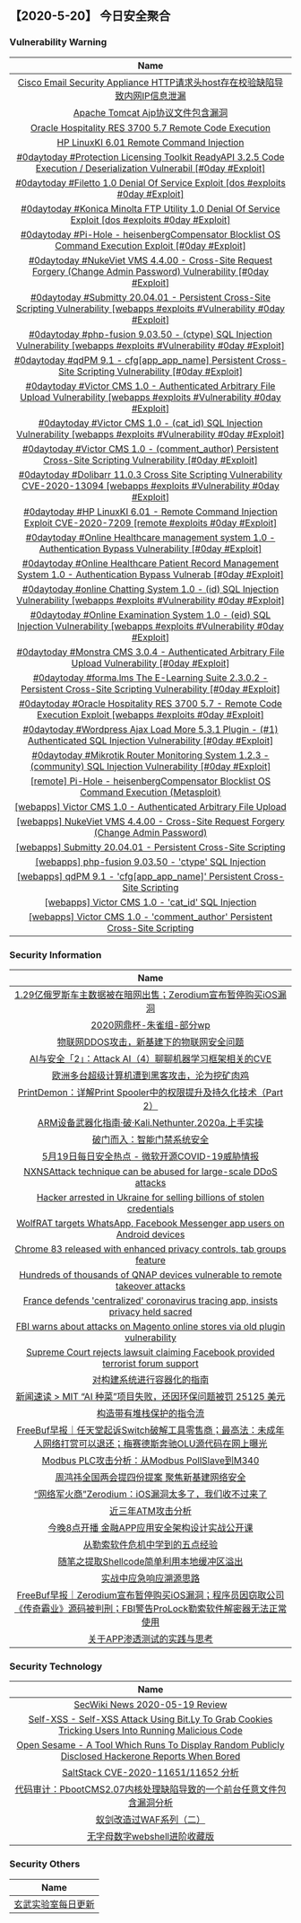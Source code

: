 
 ##   【2020-5-20】 今日安全聚合


###  						       							Vulnerability Warning

|                             Name                             |
| :----------------------------------------------------------: |
|[Cisco Email Security Appliance HTTP请求头host存在校验缺陷导致内网IP信息泄漏](https://www.seebug.org/vuldb/ssvid-98232)|
|[Apache Tomcat Ajp协议文件包含漏洞](https://www.seebug.org/vuldb/ssvid-98134)|
|[Oracle Hospitality RES 3700 5.7 Remote Code Execution](https://cxsecurity.com/issue/WLB-2020050146)|
|[HP LinuxKI 6.01 Remote Command Injection](https://cxsecurity.com/issue/WLB-2020050145)|
|[#0daytoday #Protection Licensing Toolkit ReadyAPI 3.2.5 Code Execution / Deserialization Vulnerabil [#0day #Exploit]](http://0day.today/exploits/34460)|
|[#0daytoday #Filetto 1.0 Denial Of Service Exploit  [dos #exploits  #0day #Exploit]](http://0day.today/exploits/34457)|
|[#0daytoday #Konica Minolta FTP Utility 1.0 Denial Of Service Exploit  [dos #exploits  #0day #Exploit]](http://0day.today/exploits/34458)|
|[#0daytoday #Pi-Hole - heisenbergCompensator Blocklist OS Command Execution Exploit [#0day #Exploit]](http://0day.today/exploits/34455)|
|[#0daytoday #NukeViet VMS 4.4.00 - Cross-Site Request Forgery (Change Admin Password) Vulnerability [#0day #Exploit]](http://0day.today/exploits/34454)|
|[#0daytoday #Submitty 20.04.01 - Persistent Cross-Site Scripting Vulnerability [webapps #exploits #Vulnerability #0day #Exploit]](http://0day.today/exploits/34453)|
|[#0daytoday #php-fusion 9.03.50 - (ctype) SQL Injection Vulnerability  [webapps #exploits #Vulnerability #0day #Exploit]](http://0day.today/exploits/34452)|
|[#0daytoday #qdPM 9.1 - cfg[app_app_name] Persistent Cross-Site Scripting Vulnerability [#0day #Exploit]](http://0day.today/exploits/34451)|
|[#0daytoday #Victor CMS 1.0 - Authenticated Arbitrary File Upload Vulnerability [webapps #exploits #Vulnerability #0day #Exploit]](http://0day.today/exploits/34450)|
|[#0daytoday #Victor CMS 1.0 - (cat_id) SQL Injection Vulnerability  [webapps #exploits #Vulnerability #0day #Exploit]](http://0day.today/exploits/34449)|
|[#0daytoday #Victor CMS 1.0 - (comment_author) Persistent Cross-Site Scripting Vulnerability [#0day #Exploit]](http://0day.today/exploits/34448)|
|[#0daytoday #Dolibarr 11.0.3 Cross Site Scripting Vulnerability CVE-2020-13094 [webapps #exploits #Vulnerability #0day #Exploit]](http://0day.today/exploits/34456)|
|[#0daytoday #HP LinuxKI 6.01 - Remote Command Injection Exploit CVE-2020-7209 [remote #exploits  #0day #Exploit]](http://0day.today/exploits/34447)|
|[#0daytoday #Online Healthcare management system 1.0 - Authentication Bypass Vulnerability [#0day #Exploit]](http://0day.today/exploits/34446)|
|[#0daytoday #Online Healthcare Patient Record Management System 1.0 - Authentication Bypass Vulnerab [#0day #Exploit]](http://0day.today/exploits/34445)|
|[#0daytoday #online Chatting System 1.0 - (id) SQL Injection Vulnerability [webapps #exploits #Vulnerability #0day #Exploit]](http://0day.today/exploits/34443)|
|[#0daytoday #Online Examination System 1.0 - (eid) SQL Injection Vulnerability [webapps #exploits #Vulnerability #0day #Exploit]](http://0day.today/exploits/34442)|
|[#0daytoday #Monstra CMS 3.0.4 - Authenticated Arbitrary File Upload Vulnerability [#0day #Exploit]](http://0day.today/exploits/34441)|
|[#0daytoday #forma.lms The E-Learning Suite 2.3.0.2 - Persistent Cross-Site Scripting Vulnerability [#0day #Exploit]](http://0day.today/exploits/34444)|
|[#0daytoday #Oracle Hospitality RES 3700 5.7 - Remote Code Execution Exploit [webapps #exploits  #0day #Exploit]](http://0day.today/exploits/34440)|
|[#0daytoday #Wordpress Ajax Load More 5.3.1 Plugin - (#1) Authenticated SQL Injection Vulnerability [#0day #Exploit]](http://0day.today/exploits/34439)|
|[#0daytoday #Mikrotik Router Monitoring System 1.2.3 - (community) SQL Injection Vulnerability [#0day #Exploit]](http://0day.today/exploits/34438)|
|[[remote] Pi-Hole - heisenbergCompensator Blocklist OS Command Execution (Metasploit)](https://www.exploit-db.com/exploits/48491)|
|[[webapps] Victor CMS 1.0 - Authenticated Arbitrary File Upload](https://www.exploit-db.com/exploits/48490)|
|[[webapps] NukeViet VMS 4.4.00 - Cross-Site Request Forgery (Change Admin Password)](https://www.exploit-db.com/exploits/48489)|
|[[webapps] Submitty 20.04.01 - Persistent Cross-Site Scripting](https://www.exploit-db.com/exploits/48488)|
|[[webapps] php-fusion 9.03.50 - 'ctype' SQL Injection](https://www.exploit-db.com/exploits/48487)|
|[[webapps] qdPM 9.1 - 'cfg[app_app_name]' Persistent Cross-Site Scripting](https://www.exploit-db.com/exploits/48486)|
|[[webapps] Victor CMS 1.0 - 'cat_id' SQL Injection](https://www.exploit-db.com/exploits/48485)|
|[[webapps] Victor CMS 1.0 - 'comment_author' Persistent Cross-Site Scripting](https://www.exploit-db.com/exploits/48484)|

### 						        							Security Information
|                             Name                                    |
| :----------------------------------------------------------: |
|[1.29亿俄罗斯车主数据被在暗网出售；Zerodium宣布暂停购买iOS漏洞](https://www.anquanke.com/post/id/205496)|
|[2020网鼎杯-朱雀组-部分wp](https://www.anquanke.com/post/id/205578)|
|[物联网DDOS攻击，新基建下的物联网安全问题](https://www.anquanke.com/post/id/205575)|
|[AI与安全「2」：Attack AI（4）聊聊机器学习框架相关的CVE](https://www.anquanke.com/post/id/205508)|
|[欧洲多台超级计算机遭到黑客攻击，沦为挖矿肉鸡](https://www.anquanke.com/post/id/205667)|
|[PrintDemon：详解Print Spooler中的权限提升及持久化技术（Part 2）](https://www.anquanke.com/post/id/205460)|
|[ARM设备武器化指南·破·Kali.Nethunter.2020a.上手实操](https://www.anquanke.com/post/id/205455)|
|[破门而入：智能门禁系统安全](https://www.anquanke.com/post/id/204342)|
|[5月19日每日安全热点 - 微软开源COVID-19威胁情报](https://www.anquanke.com/post/id/205579)|
|[NXNSAttack technique can be abused for large-scale DDoS attacks](https://www.zdnet.com/article/nxnsattack-technique-can-be-abused-for-large-scale-ddos-attacks/#ftag=RSSbaffb68)|
|[Hacker arrested in Ukraine for selling billions of stolen credentials](https://www.zdnet.com/article/hacker-arrested-in-ukraine-for-selling-billions-of-stolen-credentials/#ftag=RSSbaffb68)|
|[WolfRAT targets WhatsApp, Facebook Messenger app users on Android devices](https://www.zdnet.com/article/wolfrat-targets-users-of-whatsapp-facebook-messenger-apps-on-android-devices/#ftag=RSSbaffb68)|
|[Chrome 83 released with enhanced privacy controls, tab groups feature](https://www.zdnet.com/article/chrome-83-released-with-enhanced-privacy-controls-tab-groups-feature/#ftag=RSSbaffb68)|
|[Hundreds of thousands of QNAP devices vulnerable to remote takeover attacks](https://www.zdnet.com/article/hundreds-of-thousands-of-qnap-devices-vulnerable-to-remote-takeover-attacks/#ftag=RSSbaffb68)|
|[France defends 'centralized' coronavirus tracing app, insists privacy held sacred](https://www.zdnet.com/article/france-defends-centralized-coronavirus-tracing-app-insists-privacy-held-sacred/#ftag=RSSbaffb68)|
|[FBI warns about attacks on Magento online stores via old plugin vulnerability](https://www.zdnet.com/article/fbi-warns-about-attacks-on-magento-online-stores-via-old-plugin-vulnerability/#ftag=RSSbaffb68)|
|[Supreme Court rejects lawsuit claiming Facebook provided terrorist forum support](https://www.zdnet.com/article/supreme-court-rejects-lawsuit-claiming-facebook-provided-terrorist-support/#ftag=RSSbaffb68)|
|[对构建系统进行容器化的指南](https://linux.cn/article-12232-1.html?utm_source=rss&utm_medium=rss)|
|[新闻速读 &gt; MIT “AI 种菜”项目失败，还因环保问题被罚 25125 美元](https://linux.cn/article-12233-1.html?utm_source=rss&utm_medium=rss)|
|[构造带有堆栈保护的指令流](https://www.freebuf.com/articles/web/234987.html)|
|[FreeBuf早报｜任天堂起诉Switch破解工具零售商；最高法：未成年人网络打赏可以退还；梅赛德斯奔驰OLU源代码在网上曝光](https://www.freebuf.com/news/237196.html)|
|[Modbus PLC攻击分析：从Modbus PollSlave到M340](https://www.freebuf.com/articles/ics-articles/234845.html)|
|[周鸿祎全国两会提四份提案 聚焦新基建网络安全](https://www.freebuf.com/news/237188.html)|
|[“网络军火商”Zerodium：iOS漏洞太多了，我们收不过来了](https://www.freebuf.com/news/237142.html)|
|[近三年ATM攻击分析](https://www.freebuf.com/articles/network/234879.html)|
|[今晚8点开播  金融APP应用安全架构设计实战公开课](https://www.freebuf.com/open/237043.html)|
|[从勒索软件危机中学到的五点经验](https://www.freebuf.com/articles/neopoints/234276.html)|
|[随笔之提取Shellcode简单利用本地缓冲区溢出](https://www.freebuf.com/articles/system/234277.html)|
|[实战中应急响应溯源思路](https://www.freebuf.com/articles/system/234657.html)|
|[FreeBuf早报｜Zerodium宣布暂停购买iOS漏洞；程序员因窃取公司《传奇霸业》源码被判刑；FBI警告ProLock勒索软件解密器无法正常使用](https://www.freebuf.com/news/237063.html)|
|[关于APP渗透测试的实践与思考](https://www.freebuf.com/articles/terminal/235143.html)|

### 						        							Security  Technology
|                             Name                                    |
| :----------------------------------------------------------: |
|[SecWiki News 2020-05-19 Review](http://www.sec-wiki.com/?2020-05-19)|
|[Self-XSS  - Self-XSS Attack Using Bit.Ly To Grab Cookies Tricking Users Into Running Malicious Code](http://www.kitploit.com/2020/05/self-xss-self-xss-attack-using-bitly-to.html)|
|[Open Sesame - A Tool Which Runs To Display Random Publicly Disclosed Hackerone Reports When Bored](http://www.kitploit.com/2020/05/open-sesame-tool-which-runs-to-display.html)|
|[SaltStack CVE-2020-11651/11652 分析](http://xz.aliyun.com/t/7741)|
|[代码审计：PbootCMS2.07内核处理缺陷导致的一个前台任意文件包含漏洞分析](http://xz.aliyun.com/t/7744)|
|[蚁剑改造过WAF系列（二）](http://xz.aliyun.com/t/7736)|
|[无字母数字webshell进阶收藏版](http://xz.aliyun.com/t/7742)|

### 						        							Security  Others
|                             Name                                    |
| :----------------------------------------------------------: |
|[玄武实验室每日更新](https://weibo.com/p/1006065582522936/wenzhang?from=page_100606_profile&wvr=6&mod=wenzhangmore)|

